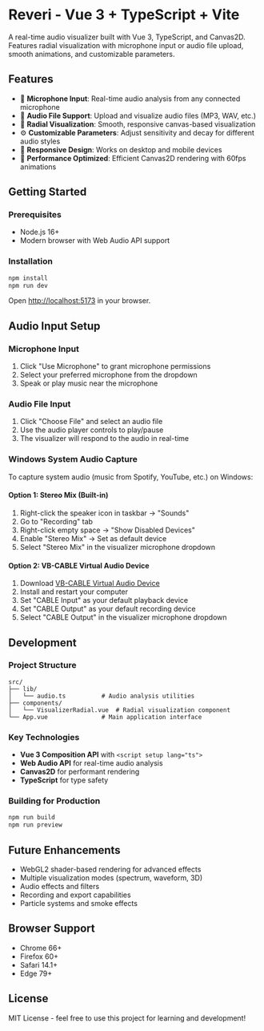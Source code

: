 # Reveri - Vue 3 + TypeScript + Vite

A real-time audio visualizer built with Vue 3, TypeScript, and Canvas2D. Features radial visualization with microphone input or audio file upload, smooth animations, and customizable parameters.

## Features

- 🎤 **Microphone Input**: Real-time audio analysis from any connected microphone
- 📁 **Audio File Support**: Upload and visualize audio files (MP3, WAV, etc.)
- 🎨 **Radial Visualization**: Smooth, responsive canvas-based visualization
- ⚙️ **Customizable Parameters**: Adjust sensitivity and decay for different audio styles
- 📱 **Responsive Design**: Works on desktop and mobile devices
- 🚀 **Performance Optimized**: Efficient Canvas2D rendering with 60fps animations

## Getting Started

### Prerequisites

- Node.js 16+ 
- Modern browser with Web Audio API support

### Installation

```bash
npm install
npm run dev
```

Open [http://localhost:5173](http://localhost:5173) in your browser.

## Audio Input Setup

### Microphone Input
1. Click "Use Microphone" to grant microphone permissions
2. Select your preferred microphone from the dropdown
3. Speak or play music near the microphone

### Audio File Input
1. Click "Choose File" and select an audio file
2. Use the audio player controls to play/pause
3. The visualizer will respond to the audio in real-time

### Windows System Audio Capture

To capture system audio (music from Spotify, YouTube, etc.) on Windows:

#### Option 1: Stereo Mix (Built-in)
1. Right-click the speaker icon in taskbar → "Sounds"
2. Go to "Recording" tab
3. Right-click empty space → "Show Disabled Devices"
4. Enable "Stereo Mix" → Set as default device
5. Select "Stereo Mix" in the visualizer microphone dropdown

#### Option 2: VB-CABLE Virtual Audio Device
1. Download [VB-CABLE Virtual Audio Device](https://vb-audio.com/Cable/)
2. Install and restart your computer
3. Set "CABLE Input" as your default playback device
4. Set "CABLE Output" as your default recording device
5. Select "CABLE Output" in the visualizer microphone dropdown

## Development

### Project Structure
```
src/
├── lib/
│   └── audio.ts          # Audio analysis utilities
├── components/
│   └── VisualizerRadial.vue  # Radial visualization component
└── App.vue               # Main application interface
```

### Key Technologies
- **Vue 3 Composition API** with `<script setup lang="ts">`
- **Web Audio API** for real-time audio analysis
- **Canvas2D** for performant rendering
- **TypeScript** for type safety

### Building for Production
```bash
npm run build
npm run preview
```

## Future Enhancements

- WebGL2 shader-based rendering for advanced effects
- Multiple visualization modes (spectrum, waveform, 3D)
- Audio effects and filters
- Recording and export capabilities
- Particle systems and smoke effects

## Browser Support

- Chrome 66+
- Firefox 60+
- Safari 14.1+
- Edge 79+

## License

MIT License - feel free to use this project for learning and development!
